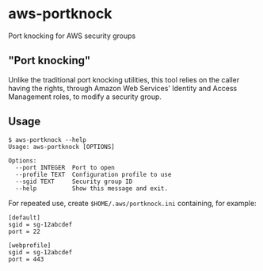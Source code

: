 # aws-portknock #
Port knocking for AWS security groups

## "Port knocking" ##

Unlike the traditional port knocking utilities, this tool relies on
the caller having the rights, through Amazon Web Services' Identity
and Access Management roles, to modify a security group.

## Usage ##

```
$ aws-portknock --help
Usage: aws-portknock [OPTIONS]

Options:
  --port INTEGER  Port to open
  --profile TEXT  Configuration profile to use
  --sgid TEXT     Security group ID
  --help          Show this message and exit.
```

For repeated use, create `$HOME/.aws/portknock.ini` containing, for example:

```
[default]
sgid = sg-12abcdef
port = 22

[webprofile]
sgid = sg-12abcdef
port = 443
```
